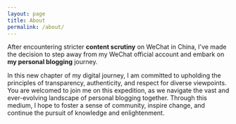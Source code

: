 ```yaml
---
layout: page
title: About
permalink: /about/
---
```


After encountering stricter **content scrutiny** on WeChat in China, I've made the decision to step away from my WeChat official account and embark on **my personal blogging** journey.

In this new chapter of my digital journey, I am committed to upholding the principles of transparency, authenticity, and respect for diverse viewpoints. You are welcomed to join me on this expedition, as we navigate the vast and ever-evolving landscape of personal blogging together. Through this medium, I hope to foster a sense of community, inspire change, and continue the pursuit of knowledge and enlightenment.